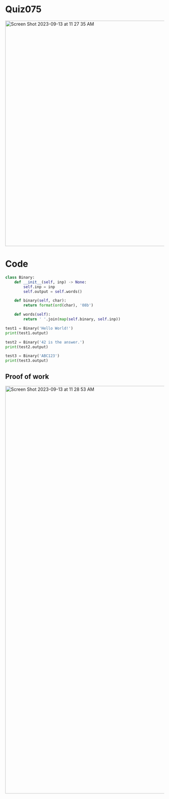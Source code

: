 # Quiz075

<img width="713" alt="Screen Shot 2023-09-13 at 11 27 35 AM" src="https://github.com/Lison18/Year-2/assets/116609563/b59a21d0-ca7e-4d0d-85a9-0967bcaa5a84">

# Code
```.py
class Binary:
    def __init__(self, inp) -> None:
        self.inp = inp
        self.output = self.words()

    def binary(self, char):
        return format(ord(char), '08b')

    def words(self):
        return ' '.join(map(self.binary, self.inp))

test1 = Binary('Hello World!')
print(test1.output)

test2 = Binary('42 is the answer.')
print(test2.output)

test3 = Binary('ABC123')
print(test3.output)
```

## Proof of work
<img width="1289" alt="Screen Shot 2023-09-13 at 11 28 53 AM" src="https://github.com/Lison18/Year-2/assets/116609563/18c55e6e-fec7-42cb-8704-e4e403789c62">



